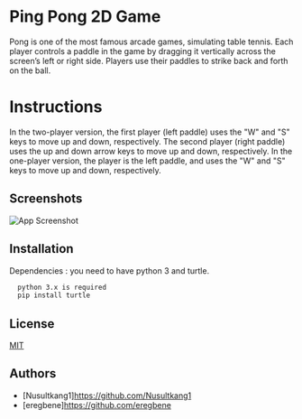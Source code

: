 # Ping Pong 2D Game

Pong is one of the most famous arcade games, simulating table tennis. Each player controls a paddle in the game by dragging it vertically across the screen’s left or right side. Players use their paddles to strike back and forth on the ball.

# Instructions

In the two-player version, the first player (left paddle) uses the "W" and "S" keys to move up and down, respectively. The second player (right paddle) uses the up and down arrow keys to move up and down, respectively. In the one-player version, the player is the left paddle, and uses the "W" and "S" keys to move up and down, respectively.









## Screenshots

![App Screenshot](https://www.freecodecamp.org/news/content/images/2023/02/PongGIF.gif)


## Installation

Dependencies : you need to have python 3 and turtle.


```bash
  python 3.x is required
  pip install turtle
```
    
## License

[MIT](https://choosealicense.com/licenses/mit/)


## Authors

- [Nusultkang1]https://github.com/Nusultkang1
- [eregbene]https://github.com/eregbene
